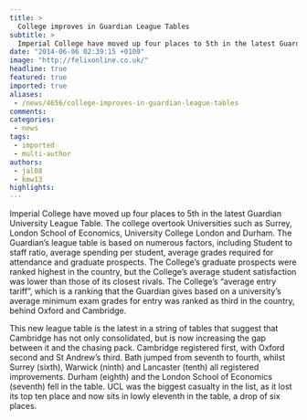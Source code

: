 ```yaml
---
title: >
  College improves in Guardian League Tables
subtitle: >
  Imperial College have moved up four places to 5th in the latest Guardian University League Table.
date: "2014-06-06 02:39:15 +0100"
image: "http://felixonline.co.uk/"
headline: true
featured: true
imported: true
aliases:
 - /news/4656/college-improves-in-guardian-league-tables
comments:
categories:
 - news
tags:
 - imported
 - multi-author
authors:
 - jal08
 - kmw13
highlights:
---
```


Imperial College have moved up four places to 5th in the latest Guardian University League Table. The college overtook Universities such as Surrey, London School of Economics, University College London and Durham. The Guardian’s league table is based on numerous factors, including Student to staff ratio, average spending per student, average grades required for attendance and graduate prospects. The College’s graduate prospects were ranked highest in the country, but the College’s average student satisfaction was lower than those of its closest rivals. The College’s “average entry tariff”, which is a ranking that the Guardian gives based on a university’s average minimum exam grades for entry was ranked as third in the country, behind Oxford and Cambridge.

This new league table is the latest in a string of tables that suggest that Cambridge has not only consolidated, but is now increasing the gap between it and the chasing pack. Cambridge registered first, with Oxford second and St Andrew’s third. Bath jumped from seventh to fourth, whilst Surrey (sixth), Warwick (ninth) and Lancaster (tenth) all registered improvements. Durham (eighth) and the London School of Economics (seventh) fell in the table. UCL was the biggest casualty in the list, as it lost its top ten place and now sits in lowly eleventh in the table, a drop of six places.
